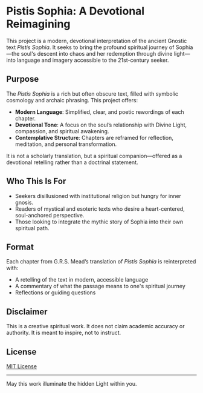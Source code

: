 # Pistis Sophia: A Devotional Reimagining

This project is a modern, devotional interpretation of the ancient Gnostic text *Pistis Sophia*. It seeks to bring the profound spiritual journey of Sophia—the soul's descent into chaos and her redemption through divine light—into language and imagery accessible to the 21st-century seeker.

## Purpose

The *Pistis Sophia* is a rich but often obscure text, filled with symbolic cosmology and archaic phrasing. This project offers:

- **Modern Language**: Simplified, clear, and poetic rewordings of each chapter.
- **Devotional Tone**: A focus on the soul’s relationship with Divine Light, compassion, and spiritual awakening.
- **Contemplative Structure**: Chapters are reframed for reflection, meditation, and personal transformation.

It is not a scholarly translation, but a spiritual companion—offered as a devotional retelling rather than a doctrinal statement.

## Who This Is For

- Seekers disillusioned with institutional religion but hungry for inner gnosis.
- Readers of mystical and esoteric texts who desire a heart-centered, soul-anchored perspective.
- Those looking to integrate the mythic story of Sophia into their own spiritual path.

## Format

Each chapter from G.R.S. Mead’s translation of *Pistis Sophia* is reinterpreted with:
- A retelling of the text in modern, accessible language
- A commentary of what the passage means to one's spiritual journey
- Reflections or guiding questions

## Disclaimer

This is a creative spiritual work. It does not claim academic accuracy or authority. It is meant to inspire, not to instruct.

## License

[MIT License](LICENSE)

---

May this work illuminate the hidden Light within you.
